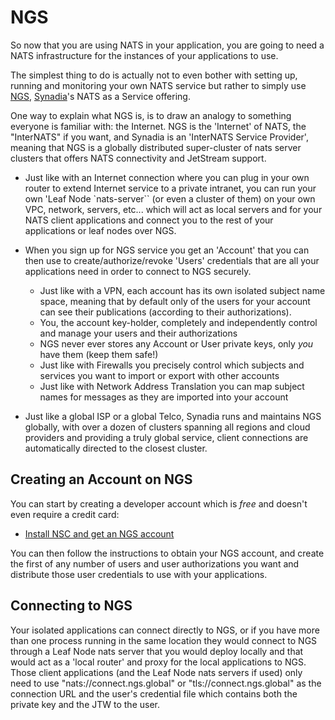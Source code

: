# NGS

So now that you are using NATS in your application, you are going to need a NATS infrastructure for the instances of your applications to use.

The simplest thing to do is actually not to even bother with setting up, running and monitoring your own NATS service but rather to simply use [NGS](https://synadia.com/ngs/pricing), [Synadia](https://synadia.com)'s NATS as a Service offering.

One way to explain what NGS is, is to draw an analogy to something everyone is familiar with: the Internet. NGS is the 'Internet' of NATS, the "InterNATS" if you want, and Synadia is an 'InterNATS Service Provider', meaning that NGS is a globally distributed super-cluster of nats server clusters that offers NATS connectivity and JetStream support.

* Just like with an Internet connection where you can plug in your own router to extend Internet service to a private intranet, you can run your own  'Leaf Node `nats-server`` (or even a cluster of them) on your own VPC, network, servers, etc...  which will act as local servers and for your NATS client applications and connect you to the rest of your applications or leaf nodes over NGS.


* When you sign up for NGS service you get an 'Account' that you can then use to create/authorize/revoke 'Users' credentials that are all your applications need in order to connect to NGS securely.
  * Just like with a VPN, each account has its own isolated subject name space, meaning that by default only of the users for your account can see their publications (according to their authorizations).
  * You, the account key-holder, completely and independently control and manage your users and their authorizations
  * NGS never ever stores any Account or User private keys, only _you_ have them (keep them safe!)
  * Just like with Firewalls you precisely control which subjects and services you want to import or export with other accounts
  * Just like with Network Address Translation you can map subject names for messages as they are imported into your account


* Just like a global ISP or a global Telco, Synadia runs and maintains NGS globally, with over a dozen of clusters spanning all regions and cloud providers and providing a truly global service, client connections are automatically directed to the closest cluster.

## Creating an Account on NGS

You can start by creating a developer account which is *free* and doesn't even require a credit card:

* [Install NSC and get an NGS account](https://synadia.com/ngs/signup)

You can then follow the instructions to obtain your NGS account, and create the first of any number of users and user authorizations you want and distribute those user credentials to use with your applications.

## Connecting to NGS

Your isolated applications can connect directly to NGS, or if you have more than one process running in the same location they would connect to NGS through a Leaf Node nats server that you would deploy locally and that would act as a 'local router' and proxy for the local applications to NGS. Those client applications (and the Leaf Node nats servers if used) only need to use "nats://connect.ngs.global" or "tls://connect.ngs.global" as the connection URL and the user's credential file which contains both the private key and the JTW to the user.